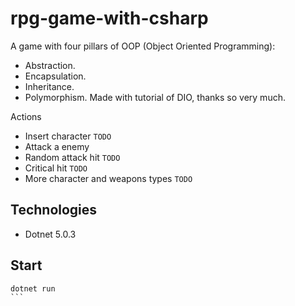 # rpg-game-with-csharp
A game with four pillars of OOP (Object Oriented Programming):
- Abstraction.
- Encapsulation.
- Inheritance.
- Polymorphism.
Made with tutorial of DIO, thanks so very much.

Actions
- Insert character `TODO`
- Attack a enemy
- Random attack hit `TODO`
- Critical hit `TODO`
- More character and weapons types `TODO`

## Technologies
- Dotnet 5.0.3

## Start

````
dotnet run
```
